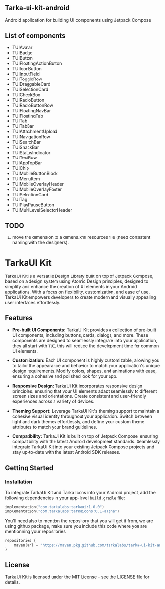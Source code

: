 ## Tarka-ui-kit-android
Android application for building UI components using Jetpack Compose

## List of components

- TUIAvatar
- TUIBadge
- TUIButton
- TUIFloatingActionButton
- TUIIconButton
- TUIInputField
- TUIToggleRow
- TUIDraggableCard
- TUISelectionCard
- TUICheckBox
- TUIRadioButton
- TUIRadioButtonRow
- TUIFloatingNavBar
- TUIFloatingTab
- TUITab
- TUITabBar
- TUIAttachmentUpload
- TUINavigationRow
- TUISearchBar
- TUISnackBar
- TUIStatusIndicator
- TUITextRow
- TUIAppTopBar
- TUIChip
- TUIMobileButtonBlock
- TUIMenuItem
- TUIMobileOverlayHeader
- TUIMobileOverlayFooter
- TUISelectionCard
- TUITag
- TUIPlayPauseButton
- TUIMultiLevelSelectorHeader

## TODO

1. move the dimension to a dimens.xml resources file (need consistent naming with the designers).


# TarkaUI Kit

TarkaUI Kit is a versatile Design Library built on top of Jetpack Compose, based on a design system using Atomic Design principles, designed to simplify and enhance the creation of UI elements in your Android applications. With a focus on flexibility, customization, and ease of use, TarkaUi Kit empowers developers to create modern and visually appealing user interfaces effortlessly.

## Features

- **Pre-built UI Components:** TarkaUi Kit provides a collection of pre-built UI components, including buttons, cards, dialogs, and more. These components are designed to seamlessly integrate into your application, they all start with `TUI`, this will reduce the development time for common UI elements.

- **Customization:** Each UI component is highly customizable, allowing you to tailor the appearance and behavior to match your application's unique design requirements. Modify colors, shapes, and animations with ease, ensuring a cohesive and polished look for your app.

- **Responsive Design:** TarkaUi Kit incorporates responsive design principles, ensuring that your UI elements adapt seamlessly to different screen sizes and orientations. Create consistent and user-friendly experiences across a variety of devices.

- **Theming Support:** Leverage TarkaUi Kit's theming support to maintain a cohesive visual identity throughout your application. Switch between light and dark themes effortlessly, and define your custom theme attributes to match your brand guidelines.

- **Compatibility:** TarkaUi Kit is built on top of Jetpack Compose, ensuring compatibility with the latest Android development standards. Seamlessly integrate TarkaUi Kit into your existing Jetpack Compose projects and stay up-to-date with the latest Android SDK releases.

## Getting Started

### Installation

To integrate TarkaUi Kit and Tarka Icons into your Android project, add the following dependencies in your app-level `build.gradle` file:

```kotlin
implementation("com.tarkalabs:tarkaui:1.0.0")
implementation("com.tarkalabs:tarkaicons:0.1-alpha")
```

You'll need also to mention the repository that you will get it from, we are using github package, make sure you include this code where you are mentionning your repositories 

```kotlin
repositories {
    maven(url = "https://maven.pkg.github.com/tarkalabs/tarka-ui-kit-android")
}
```

## License

TarkaUi Kit is licensed under the MIT License - see the [LICENSE](LICENSE) file for details.

